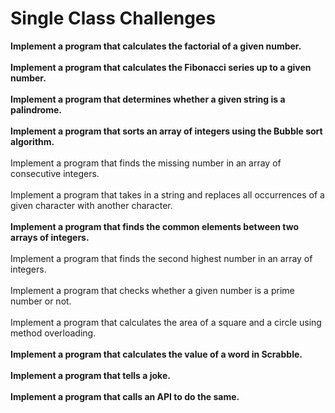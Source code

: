 <h1>Single Class Challenges</h1>

**Implement a program that calculates the factorial of a given number.**<br>
<br>**Implement a program that calculates the Fibonacci series up to a given number.**<br>
<br>**Implement a program that determines whether a given string is a palindrome.**<br>
<br>**Implement a program that sorts an array of integers using the Bubble sort algorithm.**<br>
<br>Implement a program that finds the missing number in an array of consecutive integers.<br>
<br>Implement a program that takes in a string and replaces all occurrences of a given character with another character.<br>
<br>**Implement a program that finds the common elements between two arrays of integers.**<br>
<br>Implement a program that finds the second highest number in an array of integers.<br>
<br>Implement a program that checks whether a given number is a prime number or not.<br>
<br>Implement a program that calculates the area of a square and a circle using method overloading.<br>
<br>**Implement a program that calculates the value of a word in Scrabble.**<br>
<br>**Implement a program that tells a joke.**<br>
<br>**Implement a program that calls an API to do the same.**<br>